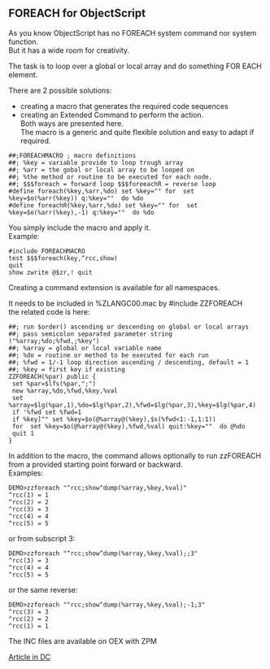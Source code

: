 ## FOREACH for ObjectScript   
As you know ObjectScript has no FOREACH system command nor system function.  
But it has a wide room for creativity.  

The task is to loop over a global or local array and do something FOR EACH element.  

There are 2 possible solutions:  
- creating a macro that generates the required code sequences  
- creating an Extended Command to perform the action.  
Both ways are presented here.  
The macro is a generic and quite flexible solution and easy to adapt if required.  
```
##;FOREACHMACRO ; macro definitions
##; %key = variable provide to loop trough array
##; %arr = the gobal or local array to be looped on
##; %the method or routine to be executed for each node.
##; $$$foreach = forward loop $$$foreeachR = reverse loop
#define foreach(%key,%arr,%do) set %key="" for  set %key=$o(%arr(%key)) q:%key=""  do %do
#define foreachR(%key,%arr,%do) set %key="" for  set %key=$o(%arr(%key),-1) q:%key=""  do %do
```
You simply include the macro and apply it.  
Example:  
~~~
#include FOREACHMACRO
test $$$foreach(key,^rcc,show)
quit
show zwrite @$zr,! quit
~~~

Creating a command extension is available for all namespaces.  

It needs to be included in %ZLANGC00.mac  by #include ZZFOREACH   
the related code is here: 
~~~
##; run $order() ascending or descending on global or local arrays 
##; pass semicolon separated parameter string ("%array;%do;%fwd,;%key")
##; %array = global or local variable name
##; %do = routine or method to be executed for each run
##; %fwd = 1/-1 loop direction ascending / descending, default = 1
##; %key = first key if existing
ZZFOREACH(%par) public {
 set %par=$lfs(%par,";")
 new %array,%do,%fwd,%key,%val
 set %array=$lg(%par,1),%do=$lg(%par,2),%fwd=$lg(%par,3),%key=$lg(%par,4)
 if '%fwd set %fwd=1
 if %key]"" set %key=$o(@%array@(%key),$s(%fwd<1:-1,1:1))
 for  set %key=$o(@%array@(%key),%fwd,%val) quit:%key=""  do @%do
 quit 1 
}
~~~

In addition to the macro, the command allows optionally  to run zzFOREACH   
from a provided starting point forward or backward.    
Examples:  

~~~
DEMO>zzforeach "^rcc;show^dump(%array,%key,%val)"
^rcc(1) = 1
^rcc(2) = 2
^rcc(3) = 3
^rcc(4) = 4
^rcc(5) = 5
~~~
or from subscript 3:
~~~
DEMO>zzforeach "^rcc;show^dump(%array,%key,%val);;3"
^rcc(3) = 3
^rcc(4) = 4
^rcc(5) = 5
~~~
or the same reverse:
~~~
DEMO>zzforeach "^rcc;show^dump(%array,%key,%val);-1;3"
^rcc(3) = 3
^rcc(2) = 2
^rcc(1) = 1
~~~

The INC files are available on OEX with ZPM  

[Article in DC](https://community.intersystems.com/post/foreach-objectscript)  
